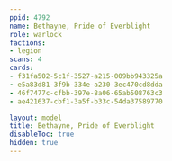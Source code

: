 ```yaml
---
ppid: 4792
name: Bethayne, Pride of Everblight
role: warlock
factions:
- legion
scans: 4
cards:
- f31fa502-5c1f-3527-a215-009bb943325a
- e5a83d81-3f9b-334e-a230-3ec470cd8dda
- 46f7477c-cfbb-397e-8a06-65ab508763c3
- ae421637-cbf1-3a5f-b33c-54da37589770

layout: model
title: Bethayne, Pride of Everblight
disableToc: true
hidden: true
---
```

